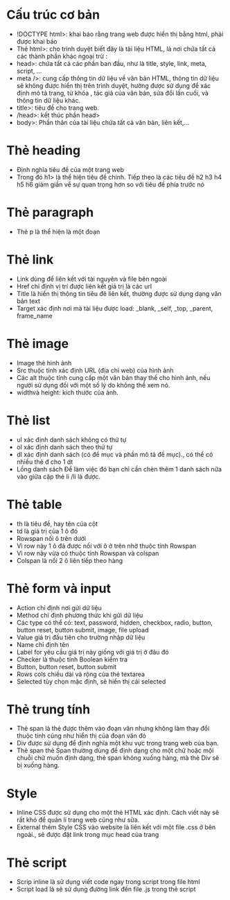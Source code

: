 
# Cấu trúc cơ bản
- !DOCTYPE html>: khai báo rằng trang web được hiển thị bằng html, phải được khai báo
- Thẻ html>: cho trình duyệt biết đây là tài liệu HTML, là nơi chứa tất cả các thành phần khác ngoại trừ <!DOCTYPE html>:
- head>: chứa tất cả các phần ban đầu, như là title, style, link, meta, script, ...
- meta />: cung cấp thông tin dữ liệu về văn bản HTML, thông tin dữ liệu sẽ không được hiển thị trên trình duyệt, hường được sử dụng để xác định mô tả trang, từ khóa , tác giả của văn bản, sửa đổi lần cuối, và thông tin dữ liệu khác.
- title>: tiêu đề cho trang web.
- /head>: kết thúc phần head>
- body>: Phần thân của tài liệu chứa tất cả văn bản, liên kết,…
# Thẻ heading
- Định nghĩa tiêu đề của một trang web
- Trong đó h1> là thể hiện tiêu đề chính. Tiếp theo là các tiêu đề h2 h3 h4 h5 h6 giảm giần về sự quan trọng hơn so với tiêu đề phía trước nó
# Thẻ paragraph
- Thẻ p là thể hiện là một đoạn
# Thẻ link
- Link dùng để liên kết với tài nguyên và file bên ngoài
- Href chỉ định vị trí được liên kết giá trị là các url
- Title là hiển thị thông tin tiêu đê liên kết, thường được sử dụng dạng văn bản text
- Target xác định nơi mà tài liệu được load: _blank, _self, _top, _parent, frame_name
# Thẻ image
- Image thẻ hình ảnh
- Src thuộc tính xác định URL (địa chỉ web) của hình ảnh
- Các alt thuộc tính cung cấp một văn bản thay thế cho hình ảnh, nếu người sử dụng đối với một số lý do không thể xem nó.
- widthvà height: kích thước của ảnh.
# Thẻ list
- ul xác định danh sách không có thứ tự 
- ol xác định danh sách theo thứ tự
- dl xác định danh sách (có đề mục và phần mô tả đề mục)., có thể có nhiều thẻ đ cho 1 dt
- Lồng danh sách Để làm việc đó bạn chỉ cần chèn thêm 1 danh sách nữa vào giữa cặp thẻ li /li là được.
# Thẻ table
- th là tiêu đề, hay tên của cột
- td là giá trị của 1 ô đó
- Rowspan nối ô trên dưới
- Vì row này 1 ô đã được nối với ô ở trên nhờ thuộc tính Rowspan
- Vì row này vừa có thuộc tính Rowspan và colspan
- Colspan là nối 2 ô liên tiếp theo hàng
# Thẻ form và input
- Action chỉ định nơi gửi dữ liệu
- Method chỉ định phương thức khi gửi dữ liệu
- Các type có thể có: text, password, hidden, checkbox, radio, button, button reset, button submit, image, file upload
- Value giá trị đầu tiên cho trường nhập dữ liệu
- Name chỉ định tên
- Label for yêu cầu giá trị này giống với giá trị ở đâu đó
- Checker là thuộc tính Boolean kiểm tra 
- Button, button reset, button submit
- Rows cols chiều dài và rộng của thẻ textarea
- Selected tùy chọn mặc định, sẽ hiển thị cái selected
# Thẻ trung tính
- Thẻ span là thẻ  được thêm vào đoạn văn nhưng không làm thay đổi thuộc tính cũng như hiển thị của đoạn văn đó
- Div được sử dụng để định nghĩa một khu vực trong trang web của bạn. 
- Thẻ span  thẻ Span thường dùng để định dạng cho một chữ hoặc mội chuỗi chữ muốn định dạng, thẻ span không xuống hàng, mà thẻ Div sẽ bị xuống hàng.
# Style
- Inline CSS được sử dụng cho một thẻ HTML xác định. Cách viết này sẽ rất khó để quản lí trang web cũng như sửa.
- External thêm Style CSS vào website là liên kết với một file .css ở bên ngoài., sẽ được đặt link trong mục head của trang

# Thẻ script 
- Scrip inline là sử dụng viết code ngay trong script trong file html
- Script load là sẽ sử dụng đường link đến file .js trong thẻ script
